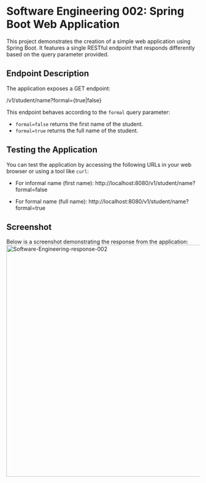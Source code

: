 # Software Engineering 002: Spring Boot Web Application

This project demonstrates the creation of a simple web application using Spring Boot.
It features a single RESTful endpoint that responds differently based on the query parameter provided.

## Endpoint Description

The application exposes a GET endpoint:

/v1/student/name?formal={true|false}


This endpoint behaves according to the `formal` query parameter:

- `formal=false` returns the first name of the student.
- `formal=true` returns the full name of the student.

## Testing the Application

You can test the application by accessing the following URLs in your web browser or using a tool like `curl`:

- For informal name (first name):
http://localhost:8080/v1/student/name?formal=false

- For formal name (full name):
http://localhost:8080/v1/student/name?formal=true


## Screenshot

Below is a screenshot demonstrating the response from the application:
<img width="605" alt="Software-Engineering-response-002" src="https://github.com/m-4-s-h-4/Software-Engineering-002/assets/76568559/7262e043-562e-48ee-828f-4e07059abbb5">
